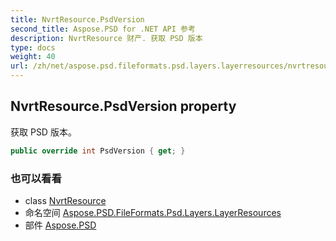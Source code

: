 ```yaml
---
title: NvrtResource.PsdVersion
second_title: Aspose.PSD for .NET API 参考
description: NvrtResource 财产. 获取 PSD 版本
type: docs
weight: 40
url: /zh/net/aspose.psd.fileformats.psd.layers.layerresources/nvrtresource/psdversion/
---
```

## NvrtResource.PsdVersion property

获取 PSD 版本。

```csharp
public override int PsdVersion { get; }
```

### 也可以看看

* class [NvrtResource](../)
* 命名空间 [Aspose.PSD.FileFormats.Psd.Layers.LayerResources](../../nvrtresource/)
* 部件 [Aspose.PSD](../../../)


